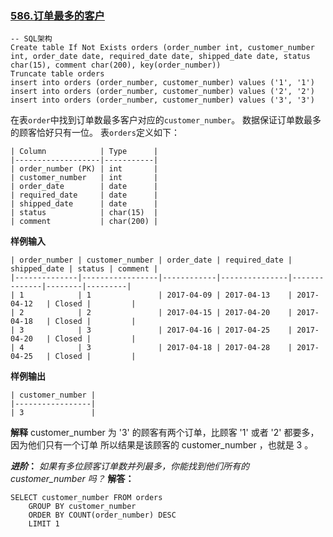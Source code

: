 ### [586.订单最多的客户](https://leetcode-cn.com/problems/customer-placing-the-largest-number-of-orders/)
``` mysql
-- SQL架构
Create table If Not Exists orders (order_number int, customer_number int, order_date date, required_date date, shipped_date date, status char(15), comment char(200), key(order_number))
Truncate table orders
insert into orders (order_number, customer_number) values ('1', '1')
insert into orders (order_number, customer_number) values ('2', '2')
insert into orders (order_number, customer_number) values ('3', '3')
```
在表`order`中找到订单数最多客户对应的`customer_number`。
数据保证订单数最多的顾客恰好只有一位。
表`orders`定义如下：
``` mysql
| Column            | Type      |
|-------------------|-----------|
| order_number (PK) | int       |
| customer_number   | int       |
| order_date        | date      |
| required_date     | date      |
| shipped_date      | date      |
| status            | char(15)  |
| comment           | char(200) |
```
**样例输入**
``` mysql
| order_number | customer_number | order_date | required_date | shipped_date | status | comment |
|--------------|-----------------|------------|---------------|--------------|--------|---------|
| 1            | 1               | 2017-04-09 | 2017-04-13    | 2017-04-12   | Closed |         |
| 2            | 2               | 2017-04-15 | 2017-04-20    | 2017-04-18   | Closed |         |
| 3            | 3               | 2017-04-16 | 2017-04-25    | 2017-04-20   | Closed |         |
| 4            | 3               | 2017-04-18 | 2017-04-28    | 2017-04-25   | Closed |         |
```
**样例输出**
``` mysql
| customer_number |
|-----------------|
| 3               |
```
**解释**
customer_number 为 '3' 的顾客有两个订单，比顾客 '1' 或者 '2' 都要多，因为他们只有一个订单
所以结果是该顾客的 customer_number ，也就是 3 。

***进阶*：** *如果有多位顾客订单数并列最多，你能找到他们所有的 customer_number 吗？*
**解答：**
``` mysql
SELECT customer_number FROM orders
	GROUP BY customer_number
	ORDER BY COUNT(order_number) DESC
	LIMIT 1
```
